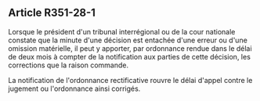 ## Article R351-28-1

Lorsque le président d'un tribunal interrégional ou de la cour nationale constate que la minute d'une décision
est entachée d'une erreur ou d'une omission matérielle, il peut y apporter, par ordonnance rendue dans le
délai de deux mois à compter de la notification aux parties de cette décision, les corrections que la raison
commande.

La notification de l'ordonnance rectificative rouvre le délai d'appel contre le jugement ou l'ordonnance ainsi
corrigés.

